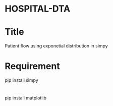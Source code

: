 # HOSPITAL-DTA
# Title
Patient flow using exponetial distribution in simpy

# Requirement

pip install simpy
#
pip install matplotlib
